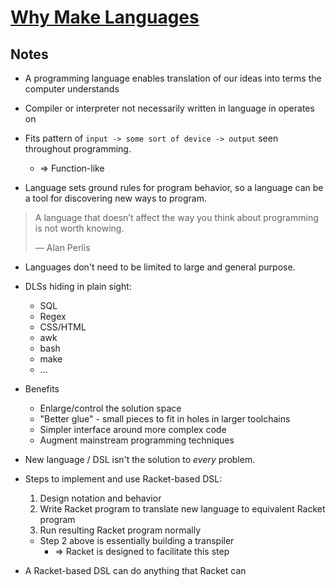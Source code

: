 # [Why Make Languages](https://beautifulracket.com/stacker/why-make-languages.html)

## Notes

* A programming language enables translation of our ideas into terms the computer understands

* Compiler or interpreter not necessarily written in language in operates on

* Fits pattern of `input -> some sort of device -> output` seen throughout programming.
  * => Function-like

* Language sets ground rules for program behavior, so a language can be a tool for discovering new ways to program.

> A language that doesn’t affect the way you think about program­ming is not worth knowing.
>
> — Alan Perlis

* Languages don't need to be limited to large and general purpose.

* DLSs hiding in plain sight:
  * SQL
  * Regex
  * CSS/HTML
  * awk
  * bash
  * make
  * ...

* Benefits
  * Enlarge/control the solution space
  * "Better glue" - small pieces to fit in holes in larger toolchains
  * Simpler interface around more complex code
  * Augment mainstream programming techniques

* New language / DSL isn't the solution to _every_ problem.

* Steps to implement and use Racket-based DSL:
  1. Design notation and behavior
  2. Write Racket program to translate new language to equivalent Racket program
  3. Run resulting Racket program normally

  * Step 2 above is essentially building a transpiler
    * => Racket is designed to facilitate this step

* A Racket-based DSL can do anything that Racket can
